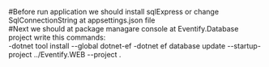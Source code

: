 #Before run application we should install sqlExpress or change SqlConnectionString at appsettings.json file <br>
#Next we should at package managare console at Eventify.Database project write this commands: <br>
-dotnet tool install --global dotnet-ef
-dotnet ef database update --startup-project ../Eventify.WEB --project .
